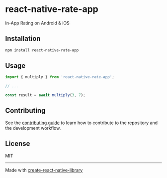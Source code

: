 # react-native-rate-app

In-App Rating on Android & iOS

## Installation

```sh
npm install react-native-rate-app
```

## Usage


```js
import { multiply } from 'react-native-rate-app';

// ...

const result = await multiply(3, 7);
```


## Contributing

See the [contributing guide](CONTRIBUTING.md) to learn how to contribute to the repository and the development workflow.

## License

MIT

---

Made with [create-react-native-library](https://github.com/callstack/react-native-builder-bob)
